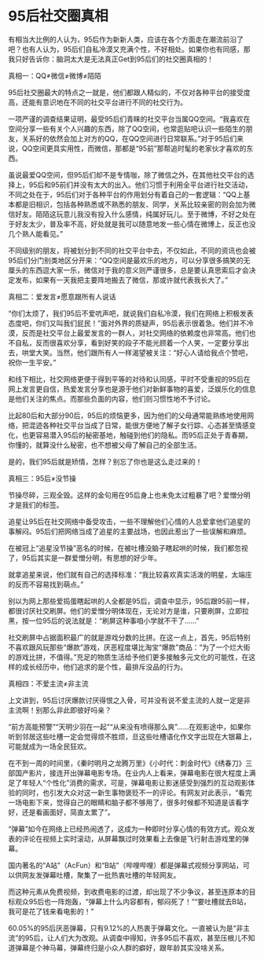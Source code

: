 # 95后社交圈真相

有相当大比例的人认为，95后作为新新人类，应该在各个方面走在潮流前沿了吧？也有人认为，95后们自私冷漠又充满个性，不好相处。如果你也有同感，那我只好告诉你：脑洞太大是无法真正Get到95后们的社交圈真相的！ 

真相一：QQ≠微信≠微博≠陌陌 

95后社交圈最大的特点之一就是，他们都跟人精似的，不仅对各种平台的接受度高，还能有意识地在不同的社交平台进行不同的社交行为。 

一项严谨的调查结果证明，最受95后们青睐的社交平台当属QQ空间。“我喜欢在空间分享一些有关个人兴趣的东西，除了QQ空间，也常逛贴吧认识一些陌生的朋友，关系好的依然会加上对方的QQ，在QQ空间进行日常联系。”对于95后们来说，QQ空间更具实用性，而微信，那都是“95前”那帮追时髦的老家伙才喜欢的东西。 

虽说最爱QQ空间，但95后们却不是专情咖，除了微信之外，在其他社交平台的选择上，95后和95前们并没有太大的出入。他们习惯于利用全平台进行社交活动，不同之处在于，95后们对于各种平台的作用划分有着自己的一套逻辑：“QQ上基本都是旧相识，包括各种熟悉或不熟悉的朋友、同学，关系比较亲密的则会加为微信好友。陌陌这玩意儿我没有投入什么感情，纯属好玩儿。至于微博，不好之处在于好友太少，普及率不高，好处就是我可以随意地发一些心情在微博上，反正也没几个熟人能看见。” 

不同级别的朋友，将被划分到不同的社交平台中去，不仅如此，不同的资讯也会被95后们分门别类地区分开来：“QQ空间是最欢乐的地方，可以分享很多搞笑的无厘头的东西逗大家一乐，微信对于我的意义则严谨很多，总是要认真思索后才会决定发布，如果有一天我把主要阵地搬去了微信，那或许就代表我长大了。” 

真相二：爱发言≠愿意跟所有人说话 

“你们太烦了，我们95后不爱吭声吧，就说我们自私冷漠，我们在网络上积极发表态度吧，你们又叫我们屁民！”面对外界的质疑声，95后表示很着急。他们并不冷漠，反而是社交平台上最爱发言的一群人，对社交网络的依赖度也非常高。他们也不自私，反而很喜欢分享，看到好笑的段子不能光顾着一个人笑，一定要分享出去，哄堂大笑。当然，他们跟所有人一样渴望被关注：“好心人请给我点个赞吧，祝你一生平安。” 

和线下相比，社交网络更便于得到平等的对待和认同感，平时不受重视的95后在网上发言更自信，热爱发言分享也是源于他们对新鲜事物的喜爱，泛娱乐化的信息是他们关注的焦点。而那些负面的内容，他们则习惯性地不予讨论。 

比起80后和大部分90后，95后的烦恼更多，因为他们的父母通常能熟练地使用网络，把混迹各种社交平台当成了日常，能很方便地了解子女行踪、心态甚至情感变化，也更容易潜入95后的秘密基地，触碰到他们的隐私。而95后正处于青春期，你懂的，就算没什么秘密，也不想被父母了解自己的全部生活。 

是的，我们95后就是矫情，怎样？别忘了你也是这么走过来的！ 

真相三：95后≠没节操 

节操尽碎，三观全毁。这样的金句用在95后身上也未免太过粗暴了吧？爱憎分明才是我们的标签。 

追星让95后在社交网络中备受攻击，一些不理解他们心情的人总爱拿他们追星的事解闷。95后们把网络当成了追星的主要战场，也因此惹出了一些误解和麻烦。 

在被冠上“追星没节操”恶名的时候，在被吐槽没脑子瞎起哄的时候，我们都忽视了，95后其实是一群爱憎分明，有思想的好少年。 

就拿追星来说，他们就有自己的选择标准：“我比较喜欢真实活泼的明星，太端庄的反而不容易找到萌点。” 

别以为网上那些爱捣蛋瞎起哄的人全都是95后，调查中显示，95后跟95前一样，都很讨厌社交刷屏。他们的爱憎分明体现在，无论对方是谁，只要刷屏，立即拉黑，按一位95后的说法就是：“刷屏这种事咱小学就不干了……” 

社交刷屏中占据面积最广的就是游戏分数的比拼。在这一点上，首先，95后特别不喜欢跟风玩那些“爆款”游戏，厌恶程度堪比淘宝“爆款”商品：“为了一个烂大街的游戏比拼，不值得。”充足的物质生活给予他们更多接触多元文化的可能性，在这样的成长经历中，他们追求的是个性，最排斥没品的行为。 

真相四：不爱主流≠非主流 

上文讲到，95后讨厌爆款讨厌得恨之入骨，可并没有说不爱主流的人就一定是非主流啊！别那么非此即彼好吗亲？ 

“前方高能预警”“天明少羽在一起”“从来没有喷得那么爽”……在观影途中，如果你听到邻居这些吐槽一定会觉得烦不胜烦，旦这些吐槽语化作文字出现在大银幕上，可能就成为一场全民狂欢。 

在不到一周的时间里，《秦时明月之龙腾万里》《小时代：刺金时代》《绣春刀》三部国产影片，接连开出弹幕电影专场。在业内人上看来，弹幕电影在很大程度上满足了年轻人“个性化”消费的需求，可是，弹幕电影让影迷感受到强烈的互动观影体验的同时，也引发大众对这一新生事物褒贬不一的评论。有网友对此表示，“看完一场电影下来，觉得自己的眼睛和脑子都不够用了，很多时候都不知道是该看字好，还是看画面好，简直太累了”。 

“弹幕”如今在网络上已经热闹透了，这成为一种即时分享心情的有效方式。观众发表的评论在视频上实时滚动，从屏幕飘过时效果看上去像是飞行射击游戏里的弹幕。 

国内著名的“A站”（AcFun）和“B站”（哔哩哔哩）都是弹幕式视频分享网站，可以供网友发弹幕吐槽，聚集了一批热衷吐槽的年轻网友。 

而这种元素从免费视频，到收费电影的过渡，却出现了不少争议，甚至连原本的目标观众95后也一阵炮轰，“弹幕上什么内容都有，郁闷死了！”“要吐槽就去B站，我可是花了钱来看电影的！” 

60.05%的95后厌恶弹幕，只有9.12%的人热衷于弹幕文化。一直被认为是“非主流”的95后，让人们大为改观。从调查中得知，许多95后不喜欢，甚至压根儿不知道弹幕是个神马幕，弹幕终归是小众人群的癖好，跟年龄其实没啥关系。